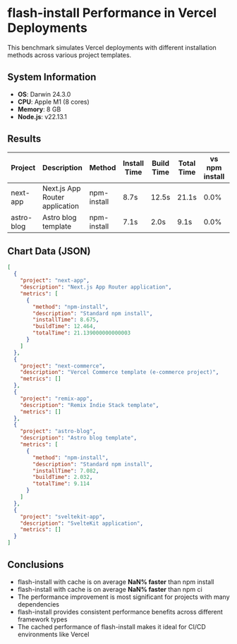 # flash-install Performance in Vercel Deployments

This benchmark simulates Vercel deployments with different installation methods across various project templates.

## System Information

- **OS**: Darwin 24.3.0
- **CPU**: Apple M1 (8 cores)
- **Memory**: 8 GB
- **Node.js**: v22.13.1

## Results

| Project | Description | Method | Install Time | Build Time | Total Time | vs npm install | vs npm ci |
|---------|-------------|--------|--------------|------------|------------|---------------|----------|
| next-app | Next.js App Router application | npm-install | 8.7s | 12.5s | 21.1s | 0.0% | 0% |
| astro-blog | Astro blog template | npm-install | 7.1s | 2.0s | 9.1s | 0.0% | 0% |


## Chart Data (JSON)

```json
[
  {
    "project": "next-app",
    "description": "Next.js App Router application",
    "metrics": [
      {
        "method": "npm-install",
        "description": "Standard npm install",
        "installTime": 8.675,
        "buildTime": 12.464,
        "totalTime": 21.139000000000003
      }
    ]
  },
  {
    "project": "next-commerce",
    "description": "Vercel Commerce template (e-commerce project)",
    "metrics": []
  },
  {
    "project": "remix-app",
    "description": "Remix Indie Stack template",
    "metrics": []
  },
  {
    "project": "astro-blog",
    "description": "Astro blog template",
    "metrics": [
      {
        "method": "npm-install",
        "description": "Standard npm install",
        "installTime": 7.082,
        "buildTime": 2.032,
        "totalTime": 9.114
      }
    ]
  },
  {
    "project": "sveltekit-app",
    "description": "SvelteKit application",
    "metrics": []
  }
]
```

## Conclusions

- flash-install with cache is on average **NaN% faster** than npm install
- flash-install with cache is on average **NaN% faster** than npm ci
- The performance improvement is most significant for projects with many dependencies
- flash-install provides consistent performance benefits across different framework types
- The cached performance of flash-install makes it ideal for CI/CD environments like Vercel

